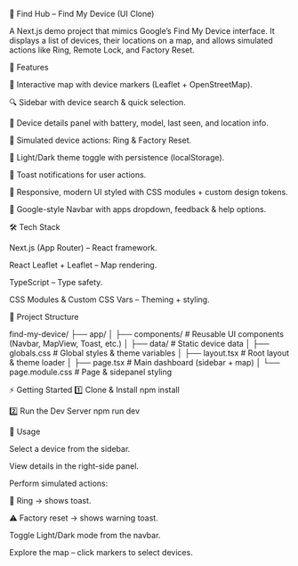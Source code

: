 📍 Find Hub – Find My Device (UI Clone)

A Next.js demo project that mimics Google’s Find My Device interface.
It displays a list of devices, their locations on a map, and allows simulated actions like Ring, Remote Lock, and Factory Reset.

<!-- optional: replace with real screenshot -->

🚀 Features

📍 Interactive map with device markers (Leaflet + OpenStreetMap).

🔍 Sidebar with device search & quick selection.

📱 Device details panel with battery, model, last seen, and location info.

🔔 Simulated device actions: Ring & Factory Reset.

🌙 Light/Dark theme toggle with persistence (localStorage).

📝 Toast notifications for user actions.

🎨 Responsive, modern UI styled with CSS modules + custom design tokens.

🔽 Google-style Navbar with apps dropdown, feedback & help options.

🛠️ Tech Stack

Next.js (App Router) – React framework.

React Leaflet + Leaflet – Map rendering.

TypeScript – Type safety.

CSS Modules & Custom CSS Vars – Theming + styling.



📂 Project Structure

find-my-device/
├── app/
│   ├── components/      # Reusable UI components (Navbar, MapView, Toast, etc.)
│   ├── data/            # Static device data
│   ├── globals.css      # Global styles & theme variables
│   ├── layout.tsx       # Root layout & theme loader
│   ├── page.tsx         # Main dashboard (sidebar + map)
│   └── page.module.css  # Page & sidepanel styling



⚡ Getting Started
1️⃣ Clone & Install
npm install

2️⃣ Run the Dev Server
npm run dev


🎯 Usage

Select a device from the sidebar.

View details in the right-side panel.

Perform simulated actions:

🔔 Ring → shows toast.

⚠ Factory reset → shows warning toast.

Toggle Light/Dark mode from the navbar.

Explore the map – click markers to select devices.



